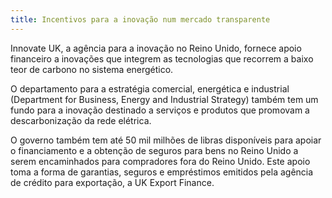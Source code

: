 ```yaml
---
title: Incentivos para a inovação num mercado transparente
---
```

Innovate UK, a agência para a inovação no Reino Unido, fornece apoio financeiro a inovações que integrem as tecnologias que recorrem a baixo teor de carbono no sistema energético.
 
O departamento para a estratégia comercial, energética e industrial (Department for Business, Energy and Industrial Strategy) também tem um fundo para a inovação destinado a serviços e produtos que promovam a descarbonização da rede elétrica. 

O governo também tem até 50 mil milhões de libras disponíveis para apoiar o financiamento e a obtenção de seguros para bens no Reino Unido a serem encaminhados para compradores fora do Reino Unido. Este apoio toma a forma de garantias, seguros e empréstimos emitidos pela agência de crédito para exportação, a UK Export Finance. 